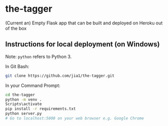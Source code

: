 # the-tagger

(Current an) Empty Flask app that can be built and deployed on Heroku out of the box

## Instructions for local deployment (on Windows)

Note: `python` refers to Python 3.

In Git Bash:

```bash
git clone https://github.com/jia1/the-tagger.git
```

In your Command Prompt:

```bash
cd the-tagger
python -m venv .
Scripts\activate
pip install -r requirements.txt
python server.py
# Go to localhost:5000 on your web browser e.g. Google Chrome
```
